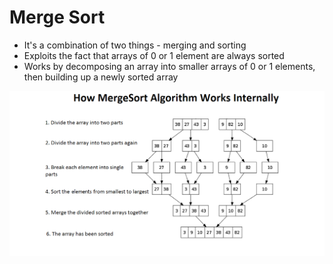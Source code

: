 # Merge Sort

* It's a combination of two things - merging and sorting
* Exploits the fact that arrays of 0 or 1 element are always sorted
* Works by decomposing an array into smaller arrays of 0 or 1 elements, then building up a newly sorted array

![Merge Sort](/images/merge-sort.png)
